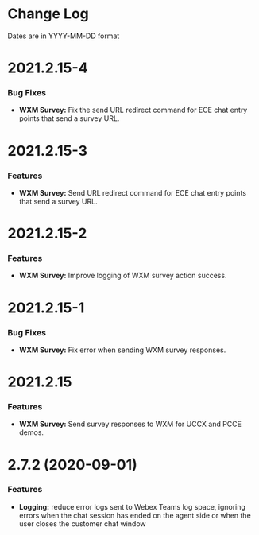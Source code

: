 # Change Log

Dates are in YYYY-MM-DD format


# 2021.2.15-4

### Bug Fixes
* **WXM Survey:** Fix the send URL redirect command for ECE chat entry points
that send a survey URL.


# 2021.2.15-3

### Features
* **WXM Survey:** Send URL redirect command for ECE chat entry points that send
a survey URL.


# 2021.2.15-2

### Features
* **WXM Survey:** Improve logging of WXM survey action success.


# 2021.2.15-1

### Bug Fixes
* **WXM Survey:** Fix error when sending WXM survey responses.


# 2021.2.15

### Features
* **WXM Survey:** Send survey responses to WXM for UCCX and PCCE demos.


# 2.7.2 (2020-09-01)

### Features
* **Logging:** reduce error logs sent to Webex Teams log space, ignoring errors
when the chat session has ended on the agent side or when the user closes the
customer chat window